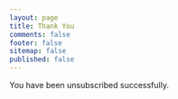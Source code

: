 ```yaml
---
layout: page
title: Thank You
comments: false
footer: false
sitemap: false
published: false
---
```


You have been unsubscribed successfully.
